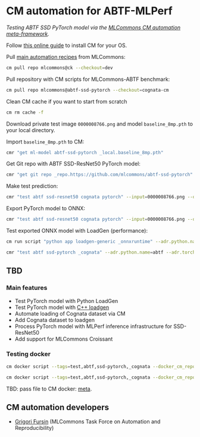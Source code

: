# CM automation for ABTF-MLPerf

*Testing ABTF SSD PyTorch model via the [MLCommons CM automation meta-framework](https://github.com/mlcommons/ck).*

Follow [this online guide](https://access.cknowledge.org/playground/?action=install) to install CM for your OS.

Pull [main automation recipes](https://access.cknowledge.org/playground/?action=scripts) from MLCommons:

```bash
cm pull repo mlcommons@ck --checkout=dev
```

Pull repository with CM scripts for MLCommons-ABTF benchmark:

```bash
cm pull repo mlcommons@abtf-ssd-pytorch --checkout=cognata-cm
```

Clean CM cache if you want to start from scratch

```bash
cm rm cache -f
```

Download private test image `0000008766.png` and model `baseline_8mp.pth` to your local directory.


Import `baseline_8mp.pth` to CM:
```bash
cmr "get ml-model abtf-ssd-pytorch _local.baseline_8mp.pth"
```

Get Git repo with ABTF SSD-ResNet50 PyTorch model:

```bash
cmr "get git repo _repo.https://github.com/mlcommons/abtf-ssd-pytorch" --env.CM_GIT_BRANCH=cognata-cm --extra_cache_tags=abtf,ssd,pytorch --env.CM_GIT_CHECKOUT_PATH_ENV_NAME=CM_ABTF_SSD_PYTORCH
```

Make test prediction:

```bash
cmr "test abtf ssd-resnet50 cognata pytorch" --input=0000008766.png --output=0000008766_prediction_test.jpg --config=baseline_8MP
```

Export PyTorch model to ONNX:
```bash
cmr "test abtf ssd-resnet50 cognata pytorch" --input=0000008766.png --output=0000008766_prediction_test.jpg --config=baseline_8MP --export_model=baseline_8mp.onnx
```

Test exported ONNX model with LoadGen (performance):
```bash
cm run script "python app loadgen-generic _onnxruntime" --adr.python.name=abtf --modelpath=baseline_8mp.onnx --samples=10 --quiet
```


```bash
cmr "test abtf ssd-pytorch _cognata" --adr.python.name=abtf --adr.torch.version=1.13.1 --adr.torchvision.version=0.14.1 --input=road.jpg --output=road_ssd.jpg
```

## TBD

### Main features

* Test PyTorch model with Python LoadGen
* Test PyTorch model with [C++ loadgen](https://github.com/mlcommons/ck/tree/master/cm-mlops/script/app-mlperf-inference-mlcommons-cpp)
* Automate loading of Cognata dataset via CM
* Add Cognata dataset to loadgen
* Process PyTorch model with MLPerf inference infrastructure for SSD-ResNet50
* Add support for MLCommons Croissant

### Testing docker

```bash
cm docker script --tags=test,abtf,ssd-pytorch,_cognata --docker_cm_repo=ctuning@mlcommons-ck --env.CM_GH_TOKEN={TOKEN} --input=road.jpg --output=road_ssd.jpg
```

```bash
cm docker script --tags=test,abtf,ssd-pytorch,_cognata --docker_cm_repo=ctuning@mlcommons-ck --docker_os=ubuntu --docker_os_version=23.04 --input=road.jpg --output=road_ssd.jpg 
```
TBD: pass file to CM docker: [meta](https://github.com/mlcommons/ck/blob/master/cm-mlops/script/build-mlperf-inference-server-nvidia/_cm.yaml#L197).

## CM automation developers

* [Grigori Fursin](https://cKnowledge.org/gfursin) (MLCommons Task Force on Automation and Reproducibility)
